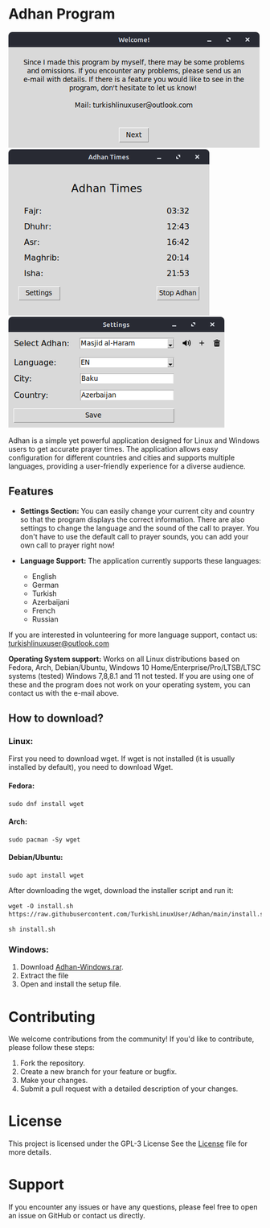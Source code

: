 # Adhan Program
![1](images/1.png)
![2](images/2.png)
![3](images/3.png)

Adhan is a simple yet powerful application designed for Linux and Windows users to get accurate prayer times. The application allows easy configuration for different countries and cities and supports multiple languages, providing a user-friendly experience for a diverse audience.

## Features

- **Settings Section:** You can easily change your current city and country so that the program displays the correct information. There are also settings to change the language and the sound of the call to prayer. You don't have to use the default call to prayer sounds, you can add your own call to prayer right now!

- **Language Support:** The application currently supports these languages:
  - English
  - German
  - Turkish
  - Azerbaijani
  - French
  - Russian

If you are interested in volunteering for more language support, contact us: turkishlinuxuser@outlook.com

**Operating System support:** Works on all Linux distributions based on Fedora, Arch, Debian/Ubuntu, Windows 10 Home/Enterprise/Pro/LTSB/LTSC systems (tested) Windows 7,8,8.1 and 11 not tested. If you are using one of these and the program does not work on your operating system, you can contact us with the e-mail above.

## How to download?
### Linux:

First you need to download wget. If wget is not installed (it is usually installed by default), you need to download Wget. 

#### Fedora:
```
sudo dnf install wget
```

#### Arch:
```
sudo pacman -Sy wget
```

#### Debian/Ubuntu:
```
sudo apt install wget
```

After downloading the wget, download the installer script and run it:
```
wget -O install.sh https://raw.githubusercontent.com/TurkishLinuxUser/Adhan/main/install.sh
```
```
sh install.sh
```

### Windows:

1. Download [Adhan-Windows.rar](https://github.com/TurkishLinuxUser/Adhan/releases/download/3.0.0/Adhan-Windows.rar).
2. Extract the file
3. Open and install the setup file.

# Contributing
We welcome contributions from the community! If you'd like to contribute, please follow these steps:

1. Fork the repository.
2. Create a new branch for your feature or bugfix.
3. Make your changes.
4. Submit a pull request with a detailed description of your changes.

# License
This project is licensed under the GPL-3 License See the [License](license) file for more details.

# Support
If you encounter any issues or have any questions, please feel free to open an issue on GitHub or contact us directly.

